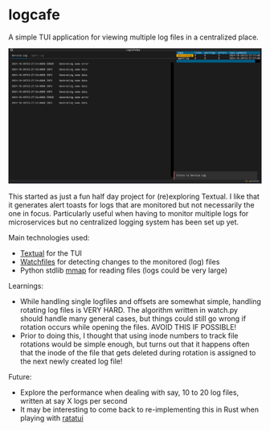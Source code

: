 # logcafe

A simple TUI application for viewing multiple log files in a centralized place.

![Alt text](docs/app.png)

This started as just a fun half day project for (re)exploring Textual.
I like that it generates alert toasts for logs that are monitored but not necessarily the one in focus.
Particularly useful when having to monitor multiple logs for microservices but no centralized logging system has been set up yet.

Main technologies used:
- [Textual](https://textual.textualize.io/) for the TUI
- [Watchfiles](https://watchfiles.helpmanual.io/) for detecting changes to the monitored (log) files
- Python stdlib [mmap](https://docs.python.org/3.12/library/mmap.html) for reading files (logs could be very large)

Learnings:
- While handling single logfiles and offsets are somewhat simple, handling rotating log files is VERY HARD. The algorithm written in watch.py should handle many general cases, but things could still go wrong if rotation occurs while opening the files. AVOID THIS IF POSSIBLE!
- Prior to doing this, I thought that using inode numbers to track file rotations would be simple enough, but turns out that it happens often that the inode of the file that gets deleted during rotation is assigned to the next newly created log file!

Future:
- Explore the performance when dealing with say, 10 to 20 log files, written at say X logs per second
- It may be interesting to come back to re-implementing this in Rust when playing with [ratatui](https://ratatui.rs/)
